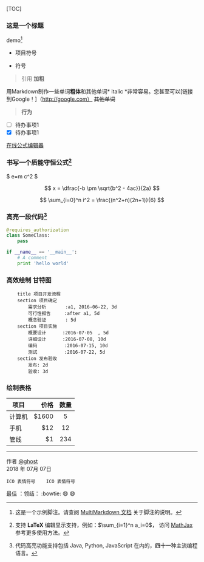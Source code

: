 [TOC]

### 这是一个标题 
demo[^demo]
- 项目符号
+ 符号
> 引用
**加粗**

用Markdown制作一些单词**粗体**和其他单词* italic *非常容易。您甚至可以[链接到Google！]（http://google.com）
~~其他单词~~

> <i class="icon-file"></i> **行为**

- [ ] 待办事项1
- [x] 待办事项1

[在线公式编辑器](https://www.codecogs.com/latex/eqneditor.php)
### 书写一个质能守恒公式[^LaTeX]
$ e=m c^2 $

$$	x = \dfrac{-b \pm \sqrt{b^2 - 4ac}}{2a} $$

$$ \sum_{i=0}^n i^2 = \frac{(n^2+n)(2n+1)}{6} $$

### 高亮一段代码[^code]
```python
@requires_authorization
class SomeClass:
    pass

if __name__ == '__main__':
    # A comment
    print 'hello world'
```
### 高效绘制 甘特图
```gantt
    title 项目开发流程
    section 项目确定
        需求分析       :a1, 2016-06-22, 3d
        可行性报告     :after a1, 5d
        概念验证       : 5d
    section 项目实施
        概要设计      :2016-07-05  , 5d
        详细设计      :2016-07-08, 10d
        编码          :2016-07-15, 10d
        测试          :2016-07-22, 5d
    section 发布验收
        发布: 2d
        验收: 3d
```

### 绘制表格

| 项目        | 价格   |  数量  |
| --------   | -----:  | :----:  |
| 计算机     | \$1600 |   5     |
| 手机        |   \$12   |   12   |
| 管线        |    \$1    |  234  |

-------
作者 [@ghost][3]     
2018 年 07月 07日  

[^demo]: 这是一个示例脚注。请查阅 [MultiMarkdown 文档](https://github.com/fletcher/MultiMarkdown/wiki/MultiMarkdown-Syntax-Guide#footnotes) 关于脚注的说明。  

[^LaTeX]: 支持 **LaTeX** 编辑显示支持，例如：$\sum_{i=1}^n a_i=0$， 访问 [MathJax][4] 参考更多使用方法。

[^code]: 代码高亮功能支持包括 Java, Python, JavaScript 在内的，**四十一**种主流编程语言。

<i class="icon-share"></i>

[1]: https://www.zybuluo.com/mdeditor?url=https://www.zybuluo.com/static/editor/md-help.markdown
[2]: https://www.zybuluo.com/mdeditor?url=https://www.zybuluo.com/static/editor/md-help.markdown#cmd-markdown-高阶语法手册
[3]: http://weibo.com/ghosert
[4]: http://meta.math.stackexchange.com/questions/5020/mathjax-basic-tutorial-and-quick-reference

	ICO	表情符号	ICO	表情符号
最佳	：领结：	:bowtie:	😄	:smile: